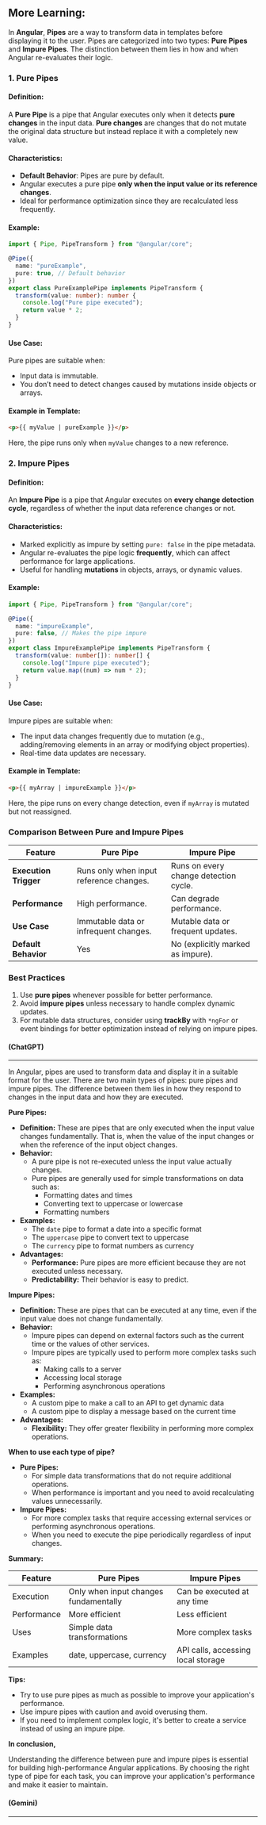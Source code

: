 ## More Learning:

In **Angular**, **Pipes** are a way to transform data in templates before displaying it to the user. Pipes are categorized into two types: **Pure Pipes** and **Impure Pipes**. The distinction between them lies in how and when Angular re-evaluates their logic.

### 1. **Pure Pipes**

#### Definition:

A **Pure Pipe** is a pipe that Angular executes only when it detects **pure changes** in the input data. **Pure changes** are changes that do not mutate the original data structure but instead replace it with a completely new value.

#### Characteristics:

- **Default Behavior**: Pipes are pure by default.
- Angular executes a pure pipe **only when the input value or its reference changes**.
- Ideal for performance optimization since they are recalculated less frequently.

#### Example:

```typescript
import { Pipe, PipeTransform } from "@angular/core";

@Pipe({
  name: "pureExample",
  pure: true, // Default behavior
})
export class PureExamplePipe implements PipeTransform {
  transform(value: number): number {
    console.log("Pure pipe executed");
    return value * 2;
  }
}
```

#### Use Case:

Pure pipes are suitable when:

- Input data is immutable.
- You don’t need to detect changes caused by mutations inside objects or arrays.

#### Example in Template:

```html
<p>{{ myValue | pureExample }}</p>
```

Here, the pipe runs only when `myValue` changes to a new reference.

### 2. **Impure Pipes**

#### Definition:

An **Impure Pipe** is a pipe that Angular executes on **every change detection cycle**, regardless of whether the input data reference changes or not.

#### Characteristics:

- Marked explicitly as impure by setting `pure: false` in the pipe metadata.
- Angular re-evaluates the pipe logic **frequently**, which can affect performance for large applications.
- Useful for handling **mutations** in objects, arrays, or dynamic values.

#### Example:

```typescript
import { Pipe, PipeTransform } from "@angular/core";

@Pipe({
  name: "impureExample",
  pure: false, // Makes the pipe impure
})
export class ImpureExamplePipe implements PipeTransform {
  transform(value: number[]): number[] {
    console.log("Impure pipe executed");
    return value.map((num) => num * 2);
  }
}
```

#### Use Case:

Impure pipes are suitable when:

- The input data changes frequently due to mutation (e.g., adding/removing elements in an array or modifying object properties).
- Real-time data updates are necessary.

#### Example in Template:

```html
<p>{{ myArray | impureExample }}</p>
```

Here, the pipe runs on every change detection, even if `myArray` is mutated but not reassigned.

### Comparison Between Pure and Impure Pipes

| Feature               | **Pure Pipe**                           | **Impure Pipe**                       |
| --------------------- | --------------------------------------- | ------------------------------------- |
| **Execution Trigger** | Runs only when input reference changes. | Runs on every change detection cycle. |
| **Performance**       | High performance.                       | Can degrade performance.              |
| **Use Case**          | Immutable data or infrequent changes.   | Mutable data or frequent updates.     |
| **Default Behavior**  | Yes                                     | No (explicitly marked as impure).     |

### Best Practices

1. Use **pure pipes** whenever possible for better performance.
2. Avoid **impure pipes** unless necessary to handle complex dynamic updates.
3. For mutable data structures, consider using **trackBy** with `*ngFor` or event bindings for better optimization instead of relying on impure pipes.

#### (ChatGPT)

---

In Angular, pipes are used to transform data and display it in a suitable format for the user. There are two main types of pipes: pure pipes and impure pipes. The difference between them lies in how they respond to changes in the input data and how they are executed.

**Pure Pipes:**

- **Definition:** These are pipes that are only executed when the input value changes fundamentally. That is, when the value of the input changes or when the reference of the input object changes.
- **Behavior:**
  - A pure pipe is not re-executed unless the input value actually changes.
  - Pure pipes are generally used for simple transformations on data such as:
    - Formatting dates and times
    - Converting text to uppercase or lowercase
    - Formatting numbers
- **Examples:**
  - The `date` pipe to format a date into a specific format
  - The `uppercase` pipe to convert text to uppercase
  - The `currency` pipe to format numbers as currency
- **Advantages:**
  - **Performance:** Pure pipes are more efficient because they are not executed unless necessary.
  - **Predictability:** Their behavior is easy to predict.

**Impure Pipes:**

- **Definition:** These are pipes that can be executed at any time, even if the input value does not change fundamentally.
- **Behavior:**
  - Impure pipes can depend on external factors such as the current time or the values of other services.
  - Impure pipes are typically used to perform more complex tasks such as:
    - Making calls to a server
    - Accessing local storage
    - Performing asynchronous operations
- **Examples:**
  - A custom pipe to make a call to an API to get dynamic data
  - A custom pipe to display a message based on the current time
- **Advantages:**
  - **Flexibility:** They offer greater flexibility in performing more complex operations.

**When to use each type of pipe?**

- **Pure Pipes:**
  - For simple data transformations that do not require additional operations.
  - When performance is important and you need to avoid recalculating values unnecessarily.
- **Impure Pipes:**
  - For more complex tasks that require accessing external services or performing asynchronous operations.
  - When you need to execute the pipe periodically regardless of input changes.

**Summary:**

| Feature     | Pure Pipes                            | Impure Pipes                       |
| ----------- | ------------------------------------- | ---------------------------------- |
| Execution   | Only when input changes fundamentally | Can be executed at any time        |
| Performance | More efficient                        | Less efficient                     |
| Uses        | Simple data transformations           | More complex tasks                 |
| Examples    | date, uppercase, currency             | API calls, accessing local storage |

**Tips:**

- Try to use pure pipes as much as possible to improve your application's performance.
- Use impure pipes with caution and avoid overusing them.
- If you need to implement complex logic, it's better to create a service instead of using an impure pipe.

**In conclusion,**

Understanding the difference between pure and impure pipes is essential for building high-performance Angular applications. By choosing the right type of pipe for each task, you can improve your application's performance and make it easier to maintain.

#### (Gemini)

---
